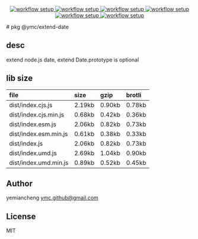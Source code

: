 <p align="center" style="background:white;">
<!-- github workflow stat:s -->
<!-- one line and center  -->
  <a href="https://github.com/YMC-GitHub">
    <img alt="workflow setup" src="https://img.shields.io/static/v1?label=pkg&message=done&color=ff69b4&style=flat-square" />
  </a>
  <a href="https://github.com/YMC-GitHub">
    <img alt="workflow setup" src="https://img.shields.io/static/v1?label=cod&message=done&color=ff69b4&style=flat-square" />
  </a>
    <a href="https://github.com/YMC-GitHub">
    <img alt="workflow setup" src="https://img.shields.io/static/v1?label=dep&message=done&color=ff69b4&style=flat-square" />
  </a>
  <a href="https://github.com/YMC-GitHub">
    <img alt="workflow setup" src="https://img.shields.io/static/v1?label=lin&message=done&color=ff69b4&style=flat-square" />
  </a>
    <a href="https://github.com/YMC-GitHub">
    <img alt="workflow setup" src="https://img.shields.io/static/v1?label=tes&message=fail&color=ff69b4&style=flat-square" />
  </a>
      <a href="https://github.com/YMC-GitHub">
    <img alt="workflow setup" src="https://img.shields.io/static/v1?label=pro&message=done&color=ff69b4&style=flat-square" />
  </a>


  <!-- https://img.shields.io/badge/<LABEL>-<MESSAGE>-<COLOR> -->
  <!-- https://img.shields.io/static/v1?label=<LABEL>&message=<MESSAGE>&color=<COLOR> -->
<!-- github workflow stat:e -->
</p>
# pkg @ymc/extend-date

## desc
extend node.js date, extend Date.prototype is optional

## lib size  
file | size | gzip | brotli
:---- | :---- | :---- | :----
dist/index.cjs.js | 2.19kb | 0.90kb | 0.78kb
dist/index.cjs.min.js | 0.68kb | 0.42kb | 0.36kb
dist/index.esm.js | 2.06kb | 0.82kb | 0.73kb
dist/index.esm.min.js | 0.61kb | 0.38kb | 0.33kb
dist/index.js | 2.06kb | 0.82kb | 0.73kb
dist/index.umd.js | 2.69kb | 1.04kb | 0.90kb
dist/index.umd.min.js | 0.89kb | 0.52kb | 0.45kb

## Author
yemiancheng <ymc.github@gmail.com>

## License
MIT